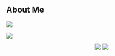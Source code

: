 ## About Me  
![](https://komarev.com/ghpvc/?username=apiedev&color=brightgreen)

![](http://github-profile-summary-cards.vercel.app/api/cards/profile-details?username=apiedev&theme=github_dark)

<div align="center" markdown=1>  
  
![](http://github-profile-summary-cards.vercel.app/api/cards/repos-per-language?username=apiedev&theme=github_dark)
![](http://github-profile-summary-cards.vercel.app/api/cards/most-commit-language?username=apiedev&theme=github_dark)  

</div>
